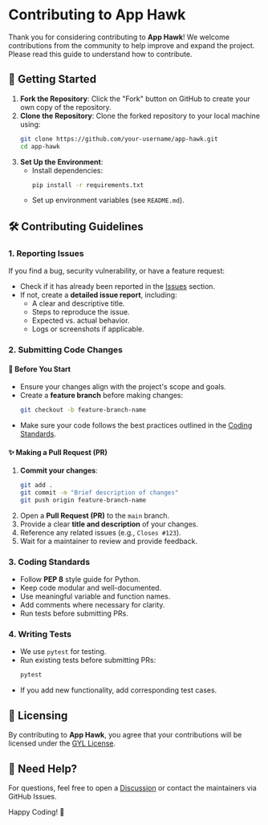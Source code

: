 # Contributing to App Hawk

Thank you for considering contributing to **App Hawk**! We welcome contributions from the community to help improve and expand the project. Please read this guide to understand how to contribute.

## 📌 Getting Started

1. **Fork the Repository**: Click the "Fork" button on GitHub to create your own copy of the repository.
2. **Clone the Repository**: Clone the forked repository to your local machine using:
   ```bash
   git clone https://github.com/your-username/app-hawk.git
   cd app-hawk
   ```
3. **Set Up the Environment**:
   - Install dependencies:
     ```bash
     pip install -r requirements.txt
     ```
   - Set up environment variables (see `README.md`).

## 🛠 Contributing Guidelines

### 1. Reporting Issues
If you find a bug, security vulnerability, or have a feature request:
- Check if it has already been reported in the [Issues](https://github.com/your-username/app-hawk/issues) section.
- If not, create a **detailed issue report**, including:
  - A clear and descriptive title.
  - Steps to reproduce the issue.
  - Expected vs. actual behavior.
  - Logs or screenshots if applicable.

### 2. Submitting Code Changes
#### 📌 Before You Start
- Ensure your changes align with the project's scope and goals.
- Create a **feature branch** before making changes:
  ```bash
  git checkout -b feature-branch-name
  ```
- Make sure your code follows the best practices outlined in the [Coding Standards](#coding-standards).

#### ✨ Making a Pull Request (PR)
1. **Commit your changes**:
   ```bash
   git add .
   git commit -m "Brief description of changes"
   git push origin feature-branch-name
   ```
2. Open a **Pull Request (PR)** to the `main` branch.
3. Provide a clear **title and description** of your changes.
4. Reference any related issues (e.g., `Closes #123`).
5. Wait for a maintainer to review and provide feedback.

### 3. Coding Standards
- Follow **PEP 8** style guide for Python.
- Keep code modular and well-documented.
- Use meaningful variable and function names.
- Add comments where necessary for clarity.
- Run tests before submitting PRs.

### 4. Writing Tests
- We use `pytest` for testing.
- Run existing tests before submitting PRs:
  ```bash
  pytest
  ```
- If you add new functionality, add corresponding test cases.

## 📜 Licensing
By contributing to **App Hawk**, you agree that your contributions will be licensed under the [GYL License](https://github.com/EzalorIT/App-Hawk/blob/main/LICENSE.txt).

## 📧 Need Help?
For questions, feel free to open a [Discussion](https://github.com/your-username/app-hawk/discussions) or contact the maintainers via GitHub Issues.

Happy Coding! 🚀

